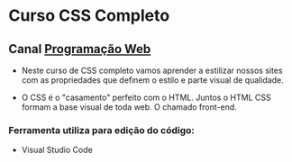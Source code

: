 # Curso CSS Completo
 
## Canal <a href="https://www.youtube.com/watch?v=HtVRRHoASes&list=PL2Fdisxwzt_f5C7Mv0kg1EAHhy2VJLf1c&index=1">Programação Web</a>

* Neste curso de CSS completo vamos aprender a estilizar nossos sites com as propriedades que definem o estilo e parte visual de qualidade. 

* O CSS é o "casamento" perfeito com o HTML. Juntos o HTML CSS formam a base visual de toda web. O chamado front-end. 

### Ferramenta utiliza para edição do código:
* Visual Studio Code
